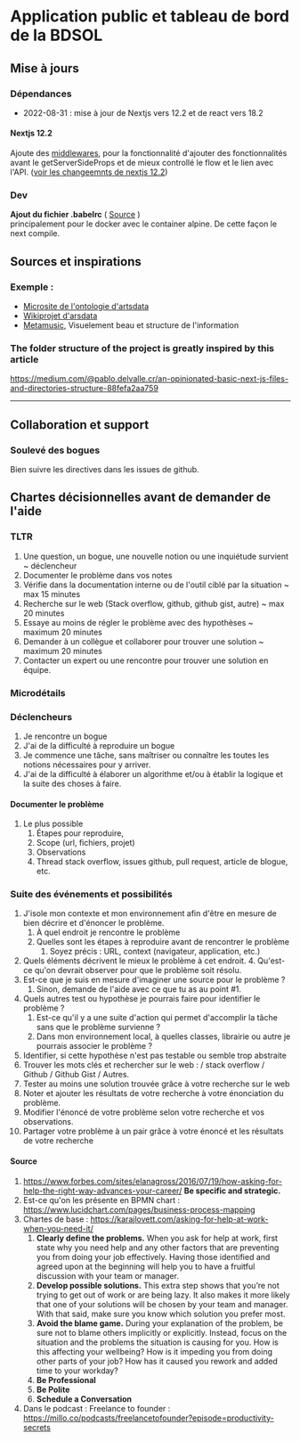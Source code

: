 # Application public et tableau de bord de la BDSOL

## Mise à jours

### Dépendances
- 2022-08-31 : mise à jour de Nextjs vers 12.2 et de react vers 18.2 

#### Nextjs 12.2
Ajoute des [middlewares](https://nextjs.org/docs/advanced-features/middleware), pour la fonctionnalité d'ajouter des fonctionnalités avant le getServerSideProps et de mieux controllé le flow et le lien avec l'API. ([voir les changeemnts de nextjs 12.2](https://www.youtube.com/watch?v=j7rPSS9Ovsw))

### Dev
**Ajout du fichier .babelrc** ( [Source](https://github.com/vercel/next.js/discussions/30468#discussioncomment-1550409) )<br>
principalement pour le docker avec le container alpine. De cette façon le next compile.


## Sources et inspirations

### Exemple :
- [Microsite de l'ontologie d'artsdata](https://culturecreates.github.io/artsdata-data-model/)
- [Wikiprojet d'arsdata](https://www.wikidata.org/wiki/Wikidata:WikiProject_Performing_arts/Data_structure)
- [Metamusic](https://metamusic.ca/toolkit#20017-track-title), Visuelement beau et structure de l'information


### The folder structure of the project is greatly inspired by this article
https://medium.com/@pablo.delvalle.cr/an-opinionated-basic-next-js-files-and-directories-structure-88fefa2aa759

---
## Collaboration et support


### Soulevé des bogues
Bien suivre les directives dans les issues de github.

## Chartes décisionnelles avant de demander de l'aide

### TLTR
1. Une question, un bogue, une nouvelle notion ou une inquiétude survient ~ déclencheur
2. Documenter le problème dans vos notes
3. Vérifie dans la documentation interne ou de l'outil ciblé par la situation  ~ max 15 minutes
4. Recherche sur le web (Stack overflow, github, github gist, autre) ~ max 20 minutes
5. Essaye au moins de régler le problème avec des hypothèses ~ maximum 20 minutes
6. Demander à un collègue et collaborer pour trouver une solution ~ maximum 20 minutes
7. Contacter un expert ou une rencontre pour trouver une solution en équipe.

### Microdétails

### Déclencheurs
1. Je rencontre un bogue
2. J'ai de la difficulté à reproduire un bogue
3. Je commence une tâche, sans maîtriser ou connaître les toutes les notions nécessaires pour y arriver.
4. J'ai de la difficulté à élaborer un algorithme et/ou à établir la logique et la suite des choses à faire.

#### Documenter le problème
1. Le plus possible
    1. Étapes pour reproduire,
    2. Scope (url, fichiers, projet)
    3. Observations
    4. Thread stack overflow, issues github, pull request, article de blogue, etc.

### Suite des événements et possibilités
1. J'isole mon contexte et mon environnement afin d'être en mesure de bien décrire et d'énoncer le problème.
    1. À quel endroit je rencontre le problème
    2. Quelles sont les étapes à reproduire avant de rencontrer le problème
        1. Soyez précis : URL, context (navigateur, application, etc.)
3. Quels éléments décrivent le mieux le problème à cet endroit.
    4. Qu'est-ce qu'on devrait observer pour que le problème soit résolu.
2. Est-ce que je suis en mesure d'imaginer une source pour le problème ?
    1. Sinon, demande de l'aide avec ce que tu as au point #1.
3. Quels autres test ou hypothèse je pourrais faire pour identifier le problème ?
    1. Est-ce qu'il y a une suite d'action qui permet d'accomplir la tâche sans que le problème survienne ?
    2. Dans mon environnement local, à quelles classes, librairie ou autre je pourrais associer le problème ?
4. Identifier, si cette hypothèse n'est pas testable ou semble trop abstraite
5. Trouver les mots clés et rechercher sur le web : / stack overflow / Github / Github Gist / Autres.
6. Tester au moins une solution trouvée grâce à votre recherche sur le web
7. Noter et ajouter les résultats de votre recherche à votre énonciation du problème.
8. Modifier l'énoncé de votre problème selon votre recherche et vos observations.
9. Partager votre problème à un pair grâce à votre énoncé et les résultats de votre recherche

#### Source
1. https://www.forbes.com/sites/elanagross/2016/07/19/how-asking-for-help-the-right-way-advances-your-career/ **Be specific and strategic.**
2. Est-ce qu'on les présente en BPMN chart : https://www.lucidchart.com/pages/business-process-mapping
3. Chartes de base : https://karajlovett.com/asking-for-help-at-work-when-you-need-it/
    1. **Clearly define the problems.** When you ask for help at work, first state why you need help and any other factors that are preventing you from doing your job effectively. Having those identified and agreed upon at the beginning will help you to have a fruitful discussion with your team or manager.
    2.  **Develop possible solutions.** This extra step shows that you’re not trying to get out of work or are being lazy. It also makes it more likely that one of your solutions will be chosen by your team and manager. With that said, make sure you know which solution you prefer most.
    3.  **Avoid the blame game.** During your explanation of the problem, be sure not to blame others implicitly or explicitly. Instead, focus on the situation and the problems the situation is causing for you. How is this affecting your wellbeing? How is it impeding you from doing other parts of your job? How has it caused you rework and added time to your workday?
    4.  **Be Professional**
    5.  **Be Polite**
    6.  **Schedule a Conversation**
4. Dans le podcast : Freelance to founder : https://millo.co/podcasts/freelancetofounder?episode=productivity-secrets

